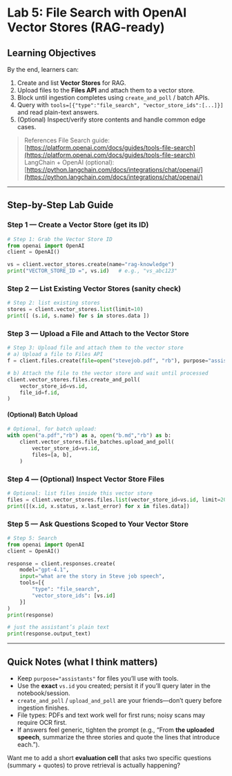 # Lab 5: File Search with OpenAI Vector Stores (RAG-ready)

## Learning Objectives

By the end, learners can:

1. Create and list **Vector Stores** for RAG.
2. Upload files to the **Files API** and attach them to a vector store.
3. Block until ingestion completes using `create_and_poll` / batch APIs.
4. Query with `tools=[{"type":"file_search", "vector_store_ids":[...]}]` and read plain-text answers.
5. (Optional) Inspect/verify store contents and handle common edge cases.

> References
> File Search guide: [https://platform.openai.com/docs/guides/tools-file-search](https://platform.openai.com/docs/guides/tools-file-search)
> LangChain + OpenAI (optional): [https://python.langchain.com/docs/integrations/chat/openai/](https://python.langchain.com/docs/integrations/chat/openai/)

---

## Step-by-Step Lab Guide

### Step 1 — Create a Vector Store (get its ID)

```python
# Step 1: Grab the Vector Store ID
from openai import OpenAI
client = OpenAI()

vs = client.vector_stores.create(name="rag-knowledge")
print("VECTOR_STORE_ID =", vs.id)   # e.g., "vs_abc123"
```

### Step 2 — List Existing Vector Stores (sanity check)

```python
# Step 2: list existing stores
stores = client.vector_stores.list(limit=10)
print([ (s.id, s.name) for s in stores.data ])
```

### Step 3 — Upload a File and Attach to the Vector Store

```python
# Step 3: Upload file and attach them to the vector store
# a) Upload a file to Files API
f = client.files.create(file=open("stevejob.pdf", "rb"), purpose="assistants")

# b) Attach the file to the vector store and wait until processed
client.vector_stores.files.create_and_poll(
    vector_store_id=vs.id,
    file_id=f.id,
)
```

#### (Optional) Batch Upload

```python
# Optional, for batch upload:
with open("a.pdf","rb") as a, open("b.md","rb") as b:
    client.vector_stores.file_batches.upload_and_poll(
        vector_store_id=vs.id,
        files=[a, b],
    )
```

### Step 4 — (Optional) Inspect Vector Store Files

```python
# Optional: list files inside this vector store
files = client.vector_stores.files.list(vector_store_id=vs.id, limit=20)
print([(x.id, x.status, x.last_error) for x in files.data])
```

### Step 5 — Ask Questions Scoped to Your Vector Store

```python
# Step 5: Search
from openai import OpenAI
client = OpenAI()

response = client.responses.create(
    model="gpt-4.1",
    input="what are the story in Steve job speech",
    tools=[{
        "type": "file_search",
        "vector_store_ids": [vs.id]
    }]
)
print(response)

# just the assistant’s plain text
print(response.output_text)
```

---

## Quick Notes (what I think matters)

* Keep `purpose="assistants"` for files you’ll use with tools.
* Use the **exact** `vs.id` you created; persist it if you’ll query later in the notebook/session.
* `create_and_poll` / `upload_and_poll` are your friends—don’t query before ingestion finishes.
* File types: PDFs and text work well for first runs; noisy scans may require OCR first.
* If answers feel generic, tighten the prompt (e.g., “From **the uploaded speech**, summarize the three stories and quote the lines that introduce each.”).

Want me to add a short **evaluation cell** that asks two specific questions (summary + quotes) to prove retrieval is actually happening?

